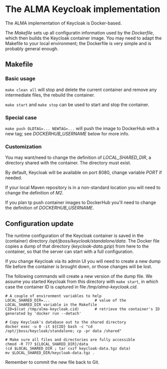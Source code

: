 # The ALMA Keycloak implementation

The ALMA implementation of Keycloak is Docker-based.

The _Makefile_ sets up all configuratin information used by the _Dockerfile_, 
which then builds the Keycloak container image. You may need to adapt the 
Makefile to your local environment; the Dockerfile is very simple and is
probably general enough.

## Makefile

### Basic usage

`make clean all` will stop and delete the current container and remove
any intermediate files, the rebuild the container.

`make start` and `make stop` can be used to start and stop the container.

### Special case

`make push OLDTAG=... NEWTAG=...` will push the image to DockerHub with a new tag;
see _DOCKERHUB\_USERNAME_ below for more info.

### Customization

You may want/need to change the definition of _LOCAL\_SHARED\_DIR_, 
a directory shared with the container. The directory must exist.

By default, Keycloak will be available on port 8080, change 
variable _PORT_ if needed.

If your local Maven repository is in a non-standard location you will need 
to change the definition of _M2_.

If you plan tp push container images to DockerHub you'll need to change
the definition of _DOCKERHUB\_USERNAME_.

## Configuration update

The runtime configuration of the Keycloak container is saved 
in the (container) 
directory _/opt/jboss/keycloak/standalone/data_. The Docker file copies
a dump of that directory (_keycloak-data.gzip_) from here
to the container, so that the server can
start with a full configuration.

If you change Keycloak via its admin UI you will need to create a 
new dump file before the container is brought down, or those
changes will be lost.

The following commands will create a new version of the dump file.
We assume you started Keycloak 
from this directory with `make start`, in which case the container 
ID is captured in file 
_/tmp/alma-keycloak.cid_.

```
# A couple of environment variables to help
LOCAL_SHARED_DIR=...                    # value of the LOCAL_SHARED_DIR variable in the Makefile
CID=$(cat /tmp/alma-keycloak.cid)       # retrieve the container's ID generated by 'docker run --detach'

# Copy Keycloak's database out to the shared directory 
docker exec -u 0 -it ${CID} bash -c "cd /opt/jboss/keycloak/standalone; cp -pr data /shared"

# Make sure all files and directories are fully accessible
chmod -R 777 ${LOCAL_SHARED_DIR}/data
(cd $LOCAL_SHARED_DIR ; tar cvzf keycloak-data.tgz data)
mv $LOCAL_SHARED_DIR/keycloak-data.tgz .
```

Remember to commit the new file back to Git.
